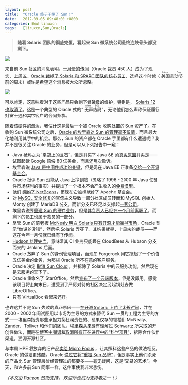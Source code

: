 ```yaml
---
layout: post
title:	"Oracle 终于干掉了 Sun！"
date:	2017-09-05 09:48:00 +0800 
categories:	新闻 linuxcn 
tags:	[linuxcn,Sun,Oracle]
---
```




> 
> **随着 Solaris 团队的彻底完蛋，看起来 Sun 微系统公司最终连块骨头都没剩下。**
> 
> 
> 


![](/Asserts/Images//attachment/album/201709/05/161941p7lmxfechzfiowcp.jpg)


来自前 Sun 社区的消息表明，[一月份的传闻](http://www.mercurynews.com/2017/01/20/oracle-lays-off-450-employees/)（Oracle 裁员 450 人）成为了现实，上周五，[Oracle 裁掉了 Solaris 和 SPARC 团队的核心员工](https://twitter.com/drewfisher314/status/903804762373537793)，选择这个时候（<ruby> 美国劳动节 <rp>  （ </rp> <rt>  Labor Day </rt> <rp>  ） </rp></ruby>前的周末）或许是希望这个消息被大众所忽略。


![](/Asserts/Images//attachment/album/201709/04/231420q0z6clxbv4l6t4tt.jpg)


可以肯定，这意味着对于这些产品只会剩下骨架级的维护，特别是， [Solaris 12 也取消了](https://arstechnica.com/information-technology/2017/01/oracle-sort-of-confirms-demise-of-solaris-12-effort/)。这是一个典型的 Oracle 式的“<ruby> 无声结局 <rp>  （ </rp> <rt>  silent EOL </rt> <rp>  ） </rp></ruby>”，无论他们怎么声称保证履行对富士通和其它客户的合同条款。


随着该硬件的淘汰，我估计这是最后一个被 Oracle 收购处置的 Sun 资产了。在收购 Sun 微系统公司之后，[Oracle 的埃里森对 Sun 的管理毫不留情](http://www.businessinsider.com/wow-larry-ellison-just-tore-ex-sun-ceo-jonathan-schwartz-a-new-one-2010-5?IR=T)，而且最大化地利用其手中的机会。那么，Sun 的资产都在 Oracle 手里都有什么遭遇呢？我并不是很关注 Oracle 的业务，但是可以从下列报告中一窥：


* Java 被称之为“皇冠上的宝石”，但是其买下 Java SE 的[真实原因](https://www.theguardian.com/technology/2012/apr/18/oracle-google-court-smartphone)其实是——试图起诉 Google 赔偿 80 亿美金，而且还两次败诉。
* 埃里森说 [Java 是中间件成功的关键](https://betanews.com/2009/04/20/industry-in-a-box-sun-acquisition-will-lead-to-oracle-java/)，但是现在 Java EE 正准备[交给一个开源基金会](https://www.redhat.com/en/blog/java-ee-moving-open-source-foundation)。
* Oracle 批评 Sun 没能从 Java 上挣到钱（忽略了 1996 - 2000 年 Java 使硬件市场获利的事实）并提出了一个根本不会产生收入的[免费模型](http://www.theregister.co.uk/2010/11/06/oracle_dueling_jvms/)。
* 他们 [拥抱了 NetBeans](https://www.infoworld.com/article/2627862/application-development/oracle-hails-java-but-kills-sun-cloud.html)，而现在它被捐献给了 Apache 基金会。
* 对 [MySQL 安全修复](http://www.bytebot.net/blog/archives/2012/07/20/security-fixes-in-mysql-critical-patch-updates)的官僚主义导致一部分社区成员转而和 MySQL 创始人 Monty 创建了 MariaDB 分支，而新分支已经足以支撑起[一家公司](http://mariadb.com/)。
* 埃里森说要[重建 Sun 的硬件业务](https://web.archive.org/web/20100516032914/http://abcnews.go.com:80/Business/wireStory?id=10630034)，但是[其负责人已经在一个月前离职了](https://www.theregister.co.uk/2017/08/02/oracle_john_fowler_bails/)，而剩下的员工也属于裁员的一部分。
* 尽管 Sun 的前老板 [McNealy 明白 Solaris 只有开源才能赢得市场](https://www.theregister.co.uk/2010/12/07/mcnealy_sun_and_open_source/?page=3)，Oracle 表示“你说的没错”，然后把 Solaris [弄死了](http://www.osnews.com/story/23683/Oracle_Kills_OpenSolaris_Moves_Development_Behind_Closed_Doors)。其结果就是，上周末的裁员——而这在今年一月份就已经有了传闻。
* [Hudson 处理失当](https://www.infoq.com/news/2011/01/hudson-jenkins2)，意味着其 CI 业务只能跟在 CloudBees 从 Hubson 分支而来的 Jenkins 后面。
* Oracle 放弃了 Sun 的身份管理项目，而现在 Forgerock 用它撑起了一个价值五亿美金的业务，为那些 Oracle 所不在意的客户服务。
* Oracle 决定 [取消 Sun Cloud](https://www.infoworld.com/article/2627862/application-development/oracle-hails-java-but-kills-sun-cloud.html) ，并拆除了 Solaris 中的云服务功能，然后现在是云服务的天下了。
* Oracle 重命名了 StarOffice，然后[宣布了一个云端版本](https://web.archive.org/web/20101217212955/http://www.oracle.com/us/corporate/press/195766)，但是没卵用。感觉该项目将走向末日，遭受到了严厉对待的社区决定另起锅灶去做 LibreOffice。
* 只有 VirtualBox 看起来还好。


也许这并不是 Sun 失败的真正原因——[在开源 Solaris 上花了太长时间](https://www.theregister.co.uk/2010/12/07/mcnealy_sun_and_open_source/?page=3)，并在 2000 - 2002 年间试图用以市场为主导的方式来替代 Sun 一贯的工程为主导的方式——埃里森指责那些承担力挽狂澜责任的、硕果仅存的领袖们 McNealy、Zander、Tolliver 和他们的团队。埃里森从来没有理解过 Schwartz 所采取的开创性做法，而是在[博客中嘲讽](https://web.archive.org/web/20100516032944/http://abcnews.go.com:80/Business/wirestory?id=10630034&page=2)和[取消所有正在进行中的“科学项目”](https://web.archive.org/web/20100516032949/http://abcnews.go.com:80/Business/wirestory?id=10630034&page=3)，拆除合作伙伴渠道，溯源开源社区。


与本周 HPE 将放弃的旧产品[卖给 Micro Focus](https://www.ft.com/content/16ce31c4-8d5e-11e7-9084-d0c17942ba93) ，让其照料这些产品的做法相反，Oracle 的做法更残酷。Oracle [说过它将“重振 Sun 品牌”](https://www.infoworld.com/article/2627785/m-a/oracle-s-ambitious-plans-for-integrating-sun-s-technology.html)，但是事实上他们杀死的产品比 Sun 管理层曾经管理过的都要多——毫无疑问，这是“交易的艺术”。今天，和许多前 Sun 同事一样，这件事使我非常悲伤。


*（本文由 [Patreon 赞助支持](https://patreon.com/webmink)， 欢迎你也成为支持者之一！）*
